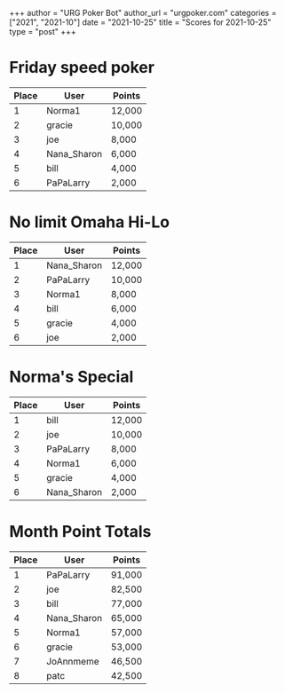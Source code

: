 +++
author = "URG Poker Bot"
author_url = "urgpoker.com"
categories = ["2021", "2021-10"]
date = "2021-10-25"
title = "Scores for 2021-10-25"
type = "post"
+++
# Friday speed poker

| Place | User | Points |
|-------|------|--------|
| 1 | Norma1 | 12,000 |
| 2 | gracie | 10,000 |
| 3 | joe | 8,000 |
| 4 | Nana_Sharon | 6,000 |
| 5 | bill | 4,000 |
| 6 | PaPaLarry | 2,000 |

# No limit Omaha Hi-Lo

| Place | User | Points |
|-------|------|--------|
| 1 | Nana_Sharon | 12,000 |
| 2 | PaPaLarry | 10,000 |
| 3 | Norma1 | 8,000 |
| 4 | bill | 6,000 |
| 5 | gracie | 4,000 |
| 6 | joe | 2,000 |

# Norma's Special

| Place | User | Points |
|-------|------|--------|
| 1 | bill | 12,000 |
| 2 | joe | 10,000 |
| 3 | PaPaLarry | 8,000 |
| 4 | Norma1 | 6,000 |
| 5 | gracie | 4,000 |
| 6 | Nana_Sharon | 2,000 |

# Month Point Totals

| Place | User | Points |
|-------|------|--------|
| 1 | PaPaLarry | 91,000 |
| 2 | joe | 82,500 |
| 3 | bill | 77,000 |
| 4 | Nana_Sharon | 65,000 |
| 5 | Norma1 | 57,000 |
| 6 | gracie | 53,000 |
| 7 | JoAnnmeme | 46,500 |
| 8 | patc | 42,500 |
